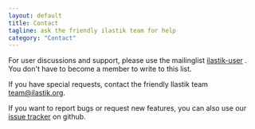 ```yaml
---
layout: default
title: Contact
tagline: ask the friendly ilastik team for help
category: "Contact"
---
```

For user discussions and support, please use the mailinglist
[ilastik-user](http://mailman.ilastik.org/cgi-bin/mailman/listinfo/ilastik-user) .  
You don't have to become a member to write to this list.

If you have special requests, contact the friendly Ilastik team
<a href="mailto:team@ilastik.org?Subject=ilastik question" target="_top">
team@ilastik.org</a>.

If you want to report bugs or request new features, you can
also use our [issue tracker](http://github.com/ilastik/ilastik/issues) on github.

